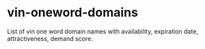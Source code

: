 # vin-oneword-domains
List of vin one word domain names with availability, expiration date, attractiveness, demand score.
